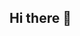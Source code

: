 ## Hi there 👋

<!--
- 🔭 Take a look at my resume at: <https://github.com/marcelloziotti/curriculum/blob/main/Curriculum.md>
-->
